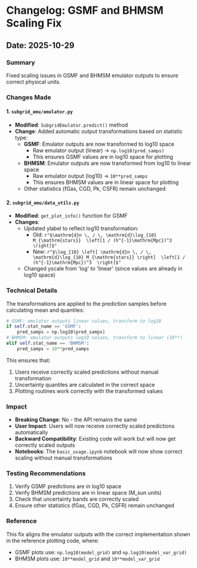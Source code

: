 # Changelog: GSMF and BHMSM Scaling Fix

## Date: 2025-10-29

### Summary
Fixed scaling issues in GSMF and BHMSM emulator outputs to ensure correct physical units.

### Changes Made

#### 1. `subgrid_emu/emulator.py`
- **Modified**: `SubgridEmulator.predict()` method
- **Change**: Added automatic output transformations based on statistic type:
  - **GSMF**: Emulator outputs are now transformed to log10 space
    - Raw emulator output (linear) → `np.log10(pred_samps)`
    - This ensures GSMF values are in log10 space for plotting
  - **BHMSM**: Emulator outputs are now transformed from log10 to linear space
    - Raw emulator output (log10) → `10**pred_samps`
    - This ensures BHMSM values are in linear space for plotting
  - Other statistics (fGas, CGD, Pk, CSFR) remain unchanged

#### 2. `subgrid_emu/data_utils.py`
- **Modified**: `get_plot_info()` function for GSMF
- **Changes**:
  - Updated ylabel to reflect log10 transformation:
    - Old: `r"$\mathrm{d}n \, / \, \mathrm{d}\log_{10} M_{\mathrm{stars}}  \left[1 / (h^{-1}\mathrm{Mpc})^3  \right]$"`
    - New: `r"$\log_{10} \left[ \mathrm{d}n \, / \, \mathrm{d}\log_{10} M_{\mathrm{stars}} \right]  \left[1 / (h^{-1}\mathrm{Mpc})^3  \right]$"`
  - Changed yscale from 'log' to 'linear' (since values are already in log10 space)

### Technical Details

The transformations are applied to the prediction samples before calculating mean and quantiles:

```python
# GSMF: emulator outputs linear values, transform to log10
if self.stat_name == 'GSMF':
    pred_samps = np.log10(pred_samps)
# BHMSM: emulator outputs log10 values, transform to linear (10**)
elif self.stat_name == 'BHMSM':
    pred_samps = 10**pred_samps
```

This ensures that:
1. Users receive correctly scaled predictions without manual transformation
2. Uncertainty quantiles are calculated in the correct space
3. Plotting routines work correctly with the transformed values

### Impact

- **Breaking Change**: No - the API remains the same
- **User Impact**: Users will now receive correctly scaled predictions automatically
- **Backward Compatibility**: Existing code will work but will now get correctly scaled outputs
- **Notebooks**: The `basic_usage.ipynb` notebook will now show correct scaling without manual transformations

### Testing Recommendations

1. Verify GSMF predictions are in log10 space
2. Verify BHMSM predictions are in linear space (M_sun units)
3. Check that uncertainty bands are correctly scaled
4. Ensure other statistics (fGas, CGD, Pk, CSFR) remain unchanged

### Reference

This fix aligns the emulator outputs with the correct implementation shown in the reference plotting code, where:
- GSMF plots use: `np.log10(model_grid)` and `np.log10(model_var_grid)`
- BHMSM plots use: `10**model_grid` and `10**model_var_grid`
